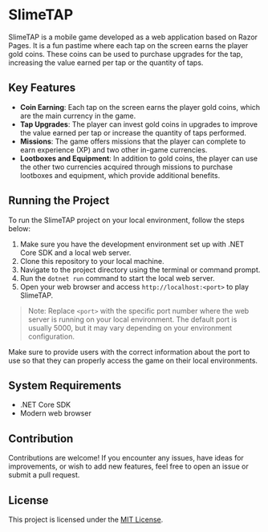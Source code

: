 # SlimeTAP

SlimeTAP is a mobile game developed as a web application based on Razor Pages. It is a fun pastime where each tap on the screen earns the player gold coins. These coins can be used to purchase upgrades for the tap, increasing the value earned per tap or the quantity of taps.

## Key Features

- **Coin Earning**: Each tap on the screen earns the player gold coins, which are the main currency in the game.
- **Tap Upgrades**: The player can invest gold coins in upgrades to improve the value earned per tap or increase the quantity of taps performed.
- **Missions**: The game offers missions that the player can complete to earn experience (XP) and two other in-game currencies.
- **Lootboxes and Equipment**: In addition to gold coins, the player can use the other two currencies acquired through missions to purchase lootboxes and equipment, which provide additional benefits.

## Running the Project

To run the SlimeTAP project on your local environment, follow the steps below:

1. Make sure you have the development environment set up with .NET Core SDK and a local web server.
2. Clone this repository to your local machine.
3. Navigate to the project directory using the terminal or command prompt.
4. Run the `dotnet run` command to start the local web server.
5. Open your web browser and access `http://localhost:<port>` to play SlimeTAP.

> Note: Replace `<port>` with the specific port number where the web server is running on your local environment. The default port is usually 5000, but it may vary depending on your environment configuration.

Make sure to provide users with the correct information about the port to use so that they can properly access the game on their local environments.

## System Requirements

- .NET Core SDK
- Modern web browser

## Contribution

Contributions are welcome! If you encounter any issues, have ideas for improvements, or wish to add new features, feel free to open an issue or submit a pull request.

## License

This project is licensed under the [MIT License](https://opensource.org/licenses/MIT).
